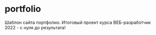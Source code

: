 # portfolio

Шаблон сайта портфолио. Итоговый проект курса ВЕБ-разработчик 2022 - с нуля до результата!


